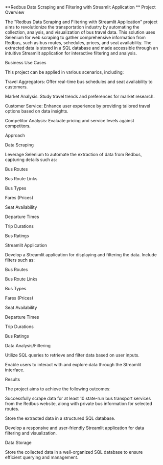 **Redbus Data Scraping and Filtering with Streamlit Application
**
Project Overview

The "Redbus Data Scraping and Filtering with Streamlit Application" project aims to revolutionize the transportation industry by automating the collection, analysis, and visualization of bus travel data. This solution uses Selenium for web scraping to gather comprehensive information from Redbus, such as bus routes, schedules, prices, and seat availability. The extracted data is stored in a SQL database and made accessible through an intuitive Streamlit application for interactive filtering and analysis.

Business Use Cases

This project can be applied in various scenarios, including:

Travel Aggregators: Offer real-time bus schedules and seat availability to customers.

Market Analysis: Study travel trends and preferences for market research.

Customer Service: Enhance user experience by providing tailored travel options based on data insights.

Competitor Analysis: Evaluate pricing and service levels against competitors.

Approach

Data Scraping

Leverage Selenium to automate the extraction of data from Redbus, capturing details such as:

Bus Routes

Bus Route Links

Bus Types

Fares (Prices)

Seat Availability

Departure Times

Trip Durations

Bus Ratings

Streamlit Application

Develop a Streamlit application for displaying and filtering the data. Include filters such as:

Bus Routes

Bus Route Links

Bus Types

Fares (Prices)

Seat Availability

Departure Times

Trip Durations

Bus Ratings

Data Analysis/Filtering

Utilize SQL queries to retrieve and filter data based on user inputs.

Enable users to interact with and explore data through the Streamlit interface.

Results

The project aims to achieve the following outcomes:

Successfully scrape data for at least 10 state-run bus transport services from the Redbus website, along with private bus information for selected routes.

Store the extracted data in a structured SQL database.

Develop a responsive and user-friendly Streamlit application for data filtering and visualization.

Data Storage

Store the collected data in a well-organized SQL database to ensure efficient querying and management.

